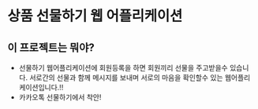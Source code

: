 # 상품 선물하기 웹 어플리케이션

## 이 프로젝트는 뭐야?

- 선물하기 웹어플리케이션에 회원등록을 하면 회원끼리 선물을 주고받을수 있습니다. 서로간의 선물과 함께 메시지를 보내며 서로의 마음을 확인할수 있는 웹어플리케이션입니다.!!
- 카카오톡 선물하기에서 착안!
